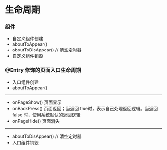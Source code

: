 # 生命周期

### 组件

- 自定义组件创建
- aboutToAppear()
- aboutToDisAppear()  // 清空定时器
- 自定义组件销毁

### @Entry 修饰的页面入口生命周期

- 入口组件创建
- aboutToAppear()

- ----
- onPageShow()  页面显示
- onBackPress() 页面返回；当返回 true时，表示自己处理返回逻辑。当返回false 时，使用系统默认的返回逻辑
- onPageHide()  页面消失
- ----

- aboutToDisAppear()  // 清空定时器
- 入口组件销毁
